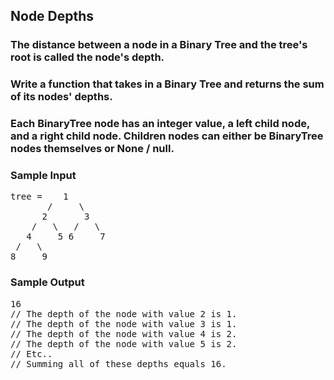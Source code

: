 ## Node Depths

### The distance between a node in a Binary Tree and the tree's root is called the node's depth.

### Write a function that takes in a Binary Tree and returns the sum of its nodes' depths.

### Each <span>BinaryTree</span> node has an integer <span>value</span>, a <span>left</span> child node, and a <span>right</span> child node. Children nodes can either be <span>BinaryTree</span> nodes themselves or <span>None</span> / <span>null</span>.

<h3>Sample Input</h3>
<pre><span class="CodeEditor-promptParameter">tree</span> =    1
       /     \
      2       3
    /   \   /   \
   4     5 6     7
 /   \
8     9
</pre>

<h3>Sample Output</h3>
<pre>16
<span class="CodeEditor-promptComment">// The depth of the node with value 2 is 1.</span>
<span class="CodeEditor-promptComment">// The depth of the node with value 3 is 1.</span>
<span class="CodeEditor-promptComment">// The depth of the node with value 4 is 2.</span>
<span class="CodeEditor-promptComment">// The depth of the node with value 5 is 2.</span>
<span class="CodeEditor-promptComment">// Etc..</span>
<span class="CodeEditor-promptComment">// Summing all of these depths equals 16.</span>
</pre>